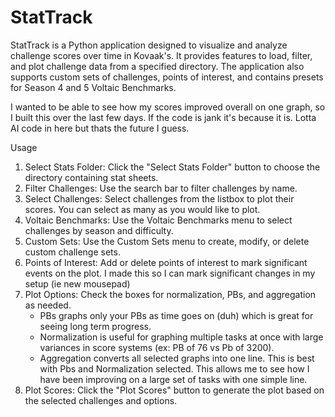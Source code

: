 # StatTrack
StatTrack is a Python application designed to visualize and analyze challenge scores over time in Kovaak's. It provides features to load, filter, and plot challenge data from a specified directory. The application also supports custom sets of challenges, points of interest, and contains presets for Season 4 and 5 Voltaic Benchmarks.

I wanted to be able to see how my scores improved overall on one graph, so I built this over the last few days. If the code is jank it's because it is. Lotta AI code in here but thats the future I guess.

Usage
1. Select Stats Folder: Click the "Select Stats Folder" button to choose the directory containing stat sheets.
2. Filter Challenges: Use the search bar to filter challenges by name.
3. Select Challenges: Select challenges from the listbox to plot their scores. You can select as many as you would like to plot.
4. Voltaic Benchmarks: Use the Voltaic Benchmarks menu to select challenges by season and difficulty.
5. Custom Sets: Use the Custom Sets menu to create, modify, or delete custom challenge sets.
6. Points of Interest: Add or delete points of interest to mark significant events on the plot. I made this so I can mark significant changes in my setup (ie new mousepad)
7. Plot Options: Check the boxes for normalization, PBs, and aggregation as needed.
    - PBs graphs only your PBs as time goes on (duh) which is great for seeing long term progress.
    - Normalization is useful for graphing multiple tasks at once with large variances in score systems (ex: PB of 76 vs Pb of 3200).
    - Aggregation converts all selected graphs into one line. This is best with Pbs and Normalization selected. This allows me to see how I have been improving on a large set of tasks with one simple line.
8. Plot Scores: Click the "Plot Scores" button to generate the plot based on the selected challenges and options.